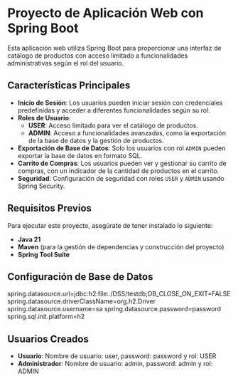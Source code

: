 # Proyecto de Aplicación Web con Spring Boot

Esta aplicación web utiliza Spring Boot para proporcionar una interfaz de catálogo de productos con acceso limitado a funcionalidades administrativas según el rol del usuario. 

## Características Principales

- **Inicio de Sesión**: Los usuarios pueden iniciar sesión con credenciales predefinidas y acceder a diferentes funcionalidades según su rol.
- **Roles de Usuario**:
  - **USER**: Acceso limitado para ver el catálogo de productos.
  - **ADMIN**: Acceso a funcionalidades avanzadas, como la exportación de la base de datos y la gestión de productos.
- **Exportación de Base de Datos**: Solo los usuarios con rol `ADMIN` pueden exportar la base de datos en formato SQL.
- **Carrito de Compras**: Los usuarios pueden ver y gestionar su carrito de compras, con un indicador de la cantidad de productos en el carrito.
- **Seguridad**: Configuración de seguridad con roles `USER` y `ADMIN` usando Spring Security.

## Requisitos Previos

Para ejecutar este proyecto, asegúrate de tener instalado lo siguiente:

- **Java 21**
- **Maven** (para la gestión de dependencias y construcción del proyecto)
- **Spring Tool Suite**

## Configuración de Base de Datos

spring.datasource.url=jdbc:h2:file:./DSS/testdb;DB_CLOSE_ON_EXIT=FALSE
spring.datasource.driverClassName=org.h2.Driver
spring.datasource.username=sa
spring.datasource.password=password
spring.sql.init.platform=h2

## Usuarios Creados

- **Usuario**: Nombre de usuario: user, password: password y rol: USER
- **Administrador**: Nombre de usuario: admin, password: admin y rol: ADMIN
